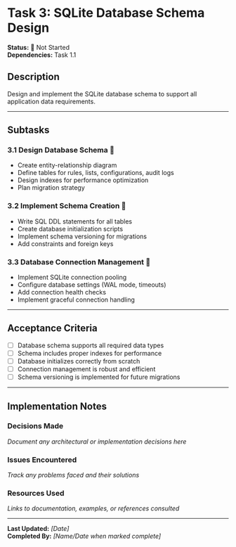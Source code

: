 # Task 3: SQLite Database Schema Design

**Status:** 🔴 Not Started  
**Dependencies:** Task 1.1  

## Description
Design and implement the SQLite database schema to support all application data requirements.

---

## Subtasks

### 3.1 Design Database Schema 🔴
- Create entity-relationship diagram
- Define tables for rules, lists, configurations, audit logs
- Design indexes for performance optimization
- Plan migration strategy

### 3.2 Implement Schema Creation 🔴
- Write SQL DDL statements for all tables
- Create database initialization scripts
- Implement schema versioning for migrations
- Add constraints and foreign keys

### 3.3 Database Connection Management 🔴
- Implement SQLite connection pooling
- Configure database settings (WAL mode, timeouts)
- Add connection health checks
- Implement graceful connection handling

---

## Acceptance Criteria
- [ ] Database schema supports all required data types
- [ ] Schema includes proper indexes for performance
- [ ] Database initializes correctly from scratch
- [ ] Connection management is robust and efficient
- [ ] Schema versioning is implemented for future migrations

---

## Implementation Notes

### Decisions Made
_Document any architectural or implementation decisions here_

### Issues Encountered  
_Track any problems faced and their solutions_

### Resources Used
_Links to documentation, examples, or references consulted_

---

**Last Updated:** _[Date]_  
**Completed By:** _[Name/Date when marked complete]_ 